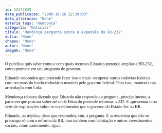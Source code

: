 ```yaml
---
id: 12373839
data_publicacao: "2006-10-26 22:39:00"
data_alteracao: "None"
materia_tags: "mendonça"
categoria: "Notícias"
titulo: "Mendonça pergunta sobre a expansão da BR-232"
sutia: "None"
chapeu: "None"
autor: "None"
imagem: "None"
---
```

<p><P><FONT face=Verdana>O pefelista quis saber como e com quais recursos Eduardo pretende ampliar a BR-232, como promete em seu programa de governo.</FONT></P></p>
<p><P><FONT face=Verdana>Eduardo respondeu que pretende fazer isso e mais: recuperar outras rodovias federais com recursos do fundo rodoviário mantido pelo governo federal. Para isso, manterá uma articulação com Lula.</FONT></P></p>
<p><P><FONT face=Verdana>Mendonça rebateu dizendo que Eduardo não respondeu a pergunta, principalmente, a parte em que procura saber até onde Eduardo pretende reformar a 232. E apresentou uma série de explicações sobre os investimentos que o governo do Estado fez na BR.</FONT></P></p>
<p><P><FONT face=Verdana>Eduardo, na tréplica, disse que respondeu, sim, à pergunta. E acrescentou que não se preocupa só com a reforma da BR, mas também com habitação e outros investimentos sociais, como saneamento, água.</FONT></P> </p>

